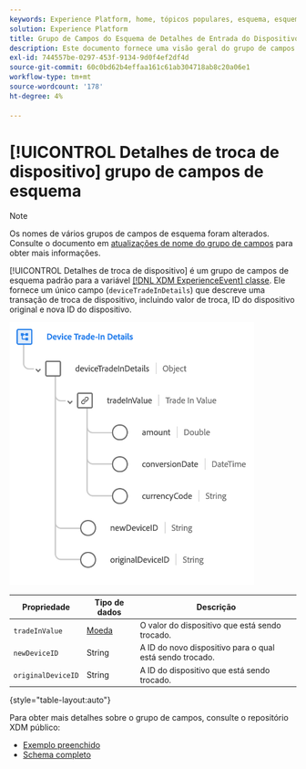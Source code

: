 ```yaml
---
keywords: Experience Platform, home, tópicos populares, esquema, esquema, XDM, ExperienceEvent, campos, esquemas, Esquemas, Design de esquema, grupo de campos, grupo de campos, dispositivo, transação, troca, troca, troca;
solution: Experience Platform
title: Grupo de Campos do Esquema de Detalhes de Entrada do Dispositivo
description: Este documento fornece uma visão geral do grupo de campos Detalhes de Comércio do Dispositivo.
exl-id: 744557be-0297-453f-9134-9d0f4ef2df4d
source-git-commit: 60c0bd62b4effaa161c61ab304718ab8c20a06e1
workflow-type: tm+mt
source-wordcount: '178'
ht-degree: 4%

---
```


# [!UICONTROL Detalhes de troca de dispositivo] grupo de campos de esquema

>[!NOTE]
>
>Os nomes de vários grupos de campos de esquema foram alterados. Consulte o documento em [atualizações de nome do grupo de campos](../name-updates.md) para obter mais informações.

[!UICONTROL Detalhes de troca de dispositivo] é um grupo de campos de esquema padrão para a variável [[!DNL XDM ExperienceEvent] classe](../../classes/experienceevent.md). Ele fornece um único campo (`deviceTradeInDetails`) que descreve uma transação de troca de dispositivo, incluindo valor de troca, ID do dispositivo original e nova ID do dispositivo.

![Estrutura de detalhes de troca de dispositivo](../../images/field-groups/device-trade-in-details.png)

| Propriedade | Tipo de dados | Descrição |
| --- | --- | --- |
| `tradeInValue` | [Moeda](../../data-types/currency.md) | O valor do dispositivo que está sendo trocado. |
| `newDeviceID` | String | A ID do novo dispositivo para o qual está sendo trocado. |
| `originalDeviceID` | String | A ID do dispositivo que está sendo trocado. |

{style=&quot;table-layout:auto&quot;}

Para obter mais detalhes sobre o grupo de campos, consulte o repositório XDM público:

* [Exemplo preenchido](https://github.com/adobe/xdm/blob/master/components/fieldgroups/experience-event/industry-verticals/experienceevent-device-trade-in-details.example.1.json)
* [Schema completo](https://github.com/adobe/xdm/blob/master/components/fieldgroups/experience-event/industry-verticals/experienceevent-device-trade-in-details.schema.json)
